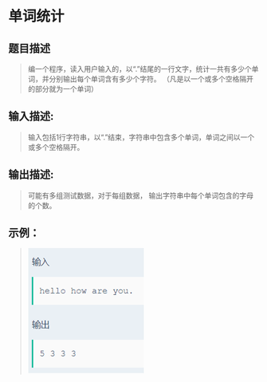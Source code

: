 # 单词统计

## 题目描述
>编一个程序，读入用户输入的，以“.”结尾的一行文字，统计一共有多少个单词，并分别输出每个单词含有多少个字符。 （凡是以一个或多个空格隔开的部分就为一个单词）

## 输入描述:
>输入包括1行字符串，以“.”结束，字符串中包含多个单词，单词之间以一个或多个空格隔开。
## 输出描述:
>可能有多组测试数据，对于每组数据，
输出字符串中每个单词包含的字母的个数。
## 示例：
>![Image text](sample.PNG)
